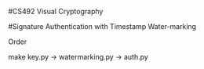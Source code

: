 #CS492 Visual Cryptography

#Signature Authentication with Timestamp Water-marking

Order

make key.py -> watermarking.py -> auth.py


